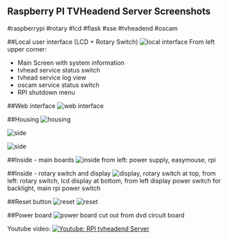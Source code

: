 ## Raspberry PI TVHeadend Server Screenshots
\#raspberrypi #rotary #lcd #flask #sse #tvheadend #oscam

##Local user interface (LCD + Rotary Switch)
![local interface](https://raw.githubusercontent.com/petervflocke/rpitvheadend/master/res/localinterface.jpg  "local interface")
From left upper corner: 
- Main Screen with system information
- tvhead service status switch
- tvhead service log view
- oscam service status switch
- RPI shutdown menu

##Web interface
![web interface](https://raw.githubusercontent.com/petervflocke/rpitvheadend/master/res/webinterface.png  "web interface ")

##Housing
![housing](https://raw.githubusercontent.com/petervflocke/rpitvheadend/master/res/0.jpg  "housing")

![side](https://raw.githubusercontent.com/petervflocke/rpitvheadend/master/res/1.jpg  "side")

![side](https://raw.githubusercontent.com/petervflocke/rpitvheadend/master/res/2.jpg  "side")

##Inside - main boards
![inside](https://raw.githubusercontent.com/petervflocke/rpitvheadend/master/res/3.jpg "inside")
from left: power supply, easymouse, rpi

##Inside - rotary switch and display 
![display, rotary switch](https://raw.githubusercontent.com/petervflocke/rpitvheadend/master/res/5.jpg  "display, rotary switch")
at top, from left: rotary switch, lcd display
at bottom, from left display power switch for backlight, main rpi power switch

##Reset button
![reset](https://raw.githubusercontent.com/petervflocke/rpitvheadend/master/res/6.jpg  "reset")
![reset](https://raw.githubusercontent.com/petervflocke/rpitvheadend/master/res/7.jpg  "reset ")

##Power board
![power board](https://raw.githubusercontent.com/petervflocke/rpitvheadend/master/res/9.jpg  "power board")
cut out from dvd circuit board

Youtube video:
[![Youtube: RPI tvheadend Server](http://img.youtube.com/vi/uBy8dHAQwYI/0.jpg  "Youtube: RPI tvheadend Server")](https://youtu.be/uBy8dHAQwYI)
